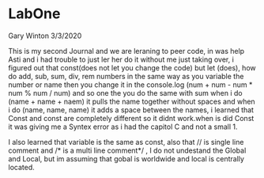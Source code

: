 # LabOne
Gary Winton
3/3/2020

This is my second Journal and we are leraning to peer code, in was help Asti and i had trouble to just ler her do it without me just taking over, i figured out that const(does not let you change the code) but let (does), how do add, sub, sum, div, rem numbers in the same way as you variable the number or name then you change it in the console.log (num + num - num * num % num / num) and so one the you do the same with sum when i do (name + name + naem) it pulls the name together without spaces and when i do (name, name, name) it adds a space between the names, i learned that Const and const are completely different so it didnt work.when is did Const it was giving me a Syntex error as i had the capitol C and not a small 1.

I also learned that variable is the same as const, also that // is single line comment and /* is a multi line comment*/ ,
 I do not undestand the Global and Local, but im assuming that gobal is worldwide and local is centrally located.